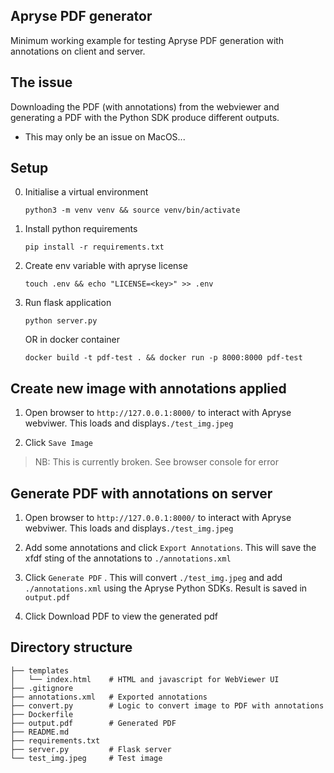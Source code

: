 ## Apryse PDF generator

Minimum working example for testing Apryse PDF generation with annotations on client and server.

## The issue

Downloading the PDF (with annotations) from the webviewer and generating a PDF with the Python SDK produce different outputs.

- This may only be an issue on MacOS...


## Setup

0. Initialise a virtual environment

    `python3 -m venv venv && source venv/bin/activate`

1. Install python requirements

    `pip install -r requirements.txt`

2. Create env variable with apryse license

    `touch .env && echo "LICENSE=<key>" >> .env`

3. Run flask application

    `python server.py`

    OR in docker container

    `docker build -t pdf-test . && docker run -p 8000:8000 pdf-test`


## Create new image with annotations applied

1. Open browser to `http://127.0.0.1:8000/` to interact with Apryse webviwer.
This loads and displays`./test_img.jpeg`

2. Click `Save Image`
> NB: This is currently broken. See browser console for error


## Generate PDF with annotations on server

1. Open browser to `http://127.0.0.1:8000/` to interact with Apryse webviwer.
This loads and displays`./test_img.jpeg`

2. Add some annotations and click `Export Annotations`.
This will save the xfdf sting of the annotations to `./annotations.xml`

3. Click `Generate PDF` .
This will convert `./test_img.jpeg` and add `./annotations.xml` using the Apryse Python SDKs. Result is saved in `output.pdf`

4. Click Download PDF to view the generated pdf


## Directory structure

```
├── templates
│   └── index.html    # HTML and javascript for WebViewer UI
├── .gitignore
├── annotations.xml   # Exported annotations
├── convert.py        # Logic to convert image to PDF with annotations
├── Dockerfile
├── output.pdf        # Generated PDF
├── README.md
├── requirements.txt
├── server.py         # Flask server
└── test_img.jpeg     # Test image
```